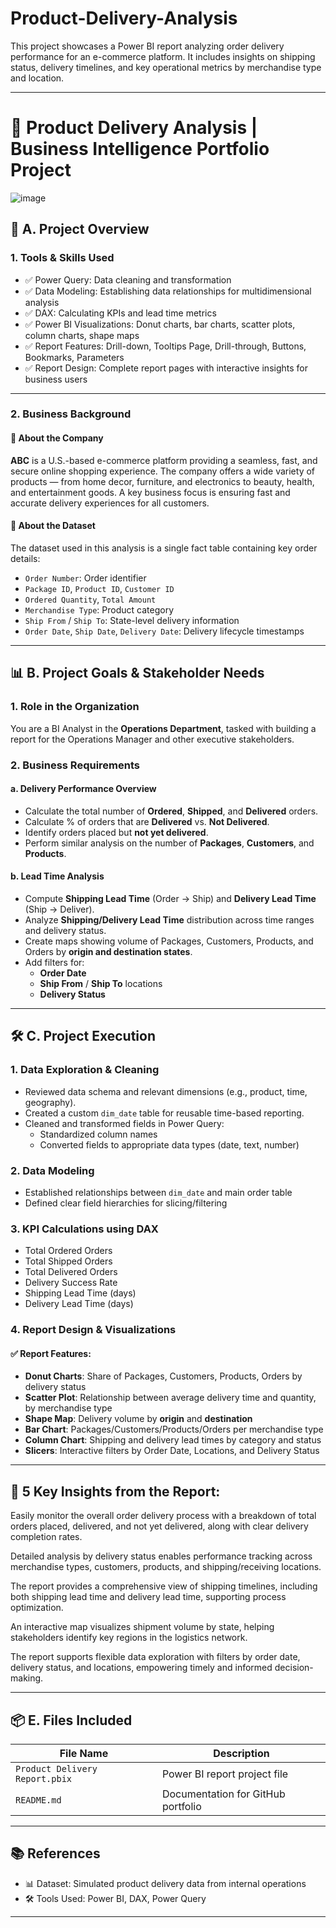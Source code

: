 # Product-Delivery-Analysis
This project showcases a Power BI report analyzing order delivery performance for an e-commerce platform. It includes insights on shipping status, delivery timelines, and key operational metrics by merchandise type and location.

---

# 🚚 Product Delivery Analysis | Business Intelligence Portfolio Project
![image](https://github.com/user-attachments/assets/1560d2f1-80cb-46aa-bf1d-cf7a205e26f9)

## 📌 A. Project Overview

### 1. Tools & Skills Used

- ✅ Power Query: Data cleaning and transformation
- ✅ Data Modeling: Establishing data relationships for multidimensional analysis
- ✅ DAX: Calculating KPIs and lead time metrics
- ✅ Power BI Visualizations: Donut charts, bar charts, scatter plots, column charts, shape maps
- ✅ Report Features: Drill-down, Tooltips Page, Drill-through, Buttons, Bookmarks, Parameters
- ✅ Report Design: Complete report pages with interactive insights for business users

---

### 2. Business Background

#### 🔹 About the Company
**ABC** is a U.S.-based e-commerce platform providing a seamless, fast, and secure online shopping experience. The company offers a wide variety of products — from home decor, furniture, and electronics to beauty, health, and entertainment goods. A key business focus is ensuring fast and accurate delivery experiences for all customers.

#### 🔹 About the Dataset
The dataset used in this analysis is a single fact table containing key order details:
- `Order Number`: Order identifier
- `Package ID`, `Product ID`, `Customer ID`
- `Ordered Quantity`, `Total Amount`
- `Merchandise Type`: Product category
- `Ship From` / `Ship To`: State-level delivery information
- `Order Date`, `Ship Date`, `Delivery Date`: Delivery lifecycle timestamps

---

## 📊 B. Project Goals & Stakeholder Needs

### 1. Role in the Organization
You are a BI Analyst in the **Operations Department**, tasked with building a report for the Operations Manager and other executive stakeholders.

### 2. Business Requirements

#### a. Delivery Performance Overview
- Calculate the total number of **Ordered**, **Shipped**, and **Delivered** orders.
- Calculate % of orders that are **Delivered** vs. **Not Delivered**.
- Identify orders placed but **not yet delivered**.
- Perform similar analysis on the number of **Packages**, **Customers**, and **Products**.

#### b. Lead Time Analysis
- Compute **Shipping Lead Time** (Order → Ship) and **Delivery Lead Time** (Ship → Deliver).
- Analyze **Shipping/Delivery Lead Time** distribution across time ranges and delivery status.
- Create maps showing volume of Packages, Customers, Products, and Orders by **origin and destination states**.
- Add filters for:
  - **Order Date**
  - **Ship From** / **Ship To** locations
  - **Delivery Status**

---

## 🛠️ C. Project Execution

### 1. Data Exploration & Cleaning
- Reviewed data schema and relevant dimensions (e.g., product, time, geography).
- Created a custom `dim_date` table for reusable time-based reporting.
- Cleaned and transformed fields in Power Query:
  - Standardized column names
  - Converted fields to appropriate data types (date, text, number)

### 2. Data Modeling
- Established relationships between `dim_date` and main order table
- Defined clear field hierarchies for slicing/filtering

### 3. KPI Calculations using DAX
- Total Ordered Orders
- Total Shipped Orders
- Total Delivered Orders
- Delivery Success Rate
- Shipping Lead Time (days)
- Delivery Lead Time (days)

### 4. Report Design & Visualizations

#### ✅ Report Features:
- **Donut Charts**: Share of Packages, Customers, Products, Orders by delivery status
- **Scatter Plot**: Relationship between average delivery time and quantity, by merchandise type
- **Shape Map**: Delivery volume by **origin** and **destination**
- **Bar Chart**: Packages/Customers/Products/Orders per merchandise type
- **Column Chart**: Shipping and delivery lead times by category and status
- **Slicers**: Interactive filters by Order Date, Locations, and Delivery Status

---

## 🎯 5 Key Insights from the Report:
Easily monitor the overall order delivery process with a breakdown of total orders placed, delivered, and not yet delivered, along with clear delivery completion rates.

Detailed analysis by delivery status enables performance tracking across merchandise types, customers, products, and shipping/receiving locations.

The report provides a comprehensive view of shipping timelines, including both shipping lead time and delivery lead time, supporting process optimization.

An interactive map visualizes shipment volume by state, helping stakeholders identify key regions in the logistics network.

The report supports flexible data exploration with filters by order date, delivery status, and locations, empowering timely and informed decision-making.

---

## 📦 E. Files Included

| File Name                    | Description                                 |
|-----------------------------|---------------------------------------------|
| `Product Delivery Report.pbix` | Power BI report project file             |
| `README.md`                 | Documentation for GitHub portfolio           |

---

## 📚 References

- 📊 Dataset: Simulated product delivery data from internal operations
- 🛠 Tools Used: Power BI, DAX, Power Query

---

